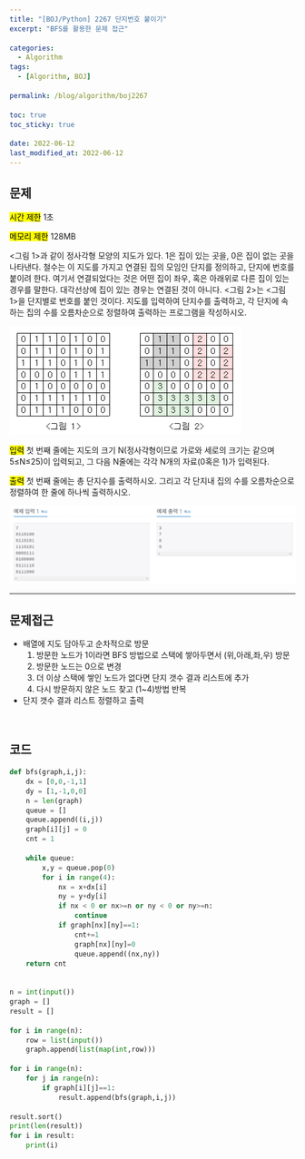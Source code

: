 ```yaml
---
title: "[BOJ/Python] 2267 단지번호 붙이기"
excerpt: "BFS를 활용한 문제 접근"

categories:
  - Algorithm
tags:
  - [Algorithm, BOJ]

permalink: /blog/algorithm/boj2267

toc: true
toc_sticky: true

date: 2022-06-12
last_modified_at: 2022-06-12
---
```


## 문제

<mark>시간 제한</mark> 1초

<mark>메모리 제한</mark> 128MB

<그림 1>과 같이 정사각형 모양의 지도가 있다. 1은 집이 있는 곳을, 0은 집이 없는 곳을 나타낸다. 철수는 이 지도를 가지고 연결된 집의 모임인 단지를 정의하고, 단지에 번호를 붙이려 한다. 여기서 연결되었다는 것은 어떤 집이 좌우, 혹은 아래위로 다른 집이 있는 경우를 말한다. 대각선상에 집이 있는 경우는 연결된 것이 아니다. <그림 2>는 <그림 1>을 단지별로 번호를 붙인 것이다. 지도를 입력하여 단지수를 출력하고, 각 단지에 속하는 집의 수를 오름차순으로 정렬하여 출력하는 프로그램을 작성하시오.

![Untitled](/assets/images/posts_img/algorithm/2022-06-12-algorithm-boj2267/1.png)

<mark>입력</mark> 첫 번째 줄에는 지도의 크기 N(정사각형이므로 가로와 세로의 크기는 같으며 5≤N≤25)이 입력되고, 그 다음 N줄에는 각각 N개의 자료(0혹은 1)가 입력된다.

<mark>출력</mark> 첫 번째 줄에는 총 단지수를 출력하시오. 그리고 각 단지내 집의 수를 오름차순으로 정렬하여 한 줄에 하나씩 출력하시오.

![Untitled](/assets/images/posts_img/algorithm/2022-06-12-algorithm-boj2267/2.png)

---

## 문제접근

- 배열에 지도 담아두고 순차적으로 방문
  1. 방문한 노드가 1이라면 BFS 방법으로 스택에 쌓아두면서 (위,아래,좌,우) 방문
  2. 방문한 노드는 0으로 변경
  3. 더 이상 스택에 쌓인 노드가 없다면 단지 갯수 결과 리스트에 추가
  4. 다시 방문하지 않은 노드 찾고 (1~4)방법 반복
- 단지 갯수 결과 리스트 정렬하고 출력

<br>

## 코드

```python
def bfs(graph,i,j):
    dx = [0,0,-1,1]
    dy = [1,-1,0,0]
    n = len(graph)
    queue = []
    queue.append((i,j))
    graph[i][j] = 0
    cnt = 1

    while queue:
        x,y = queue.pop(0)
        for i in range(4):
            nx = x+dx[i]
            ny = y+dy[i]
            if nx < 0 or nx>=n or ny < 0 or ny>=n:
                continue
            if graph[nx][ny]==1:
                cnt+=1
                graph[nx][ny]=0
                queue.append((nx,ny))
    return cnt


n = int(input())
graph = []
result = []

for i in range(n):
    row = list(input())
    graph.append(list(map(int,row)))

for i in range(n):
    for j in range(n):
        if graph[i][j]==1:
            result.append(bfs(graph,i,j))

result.sort()
print(len(result))
for i in result:
    print(i)
```
